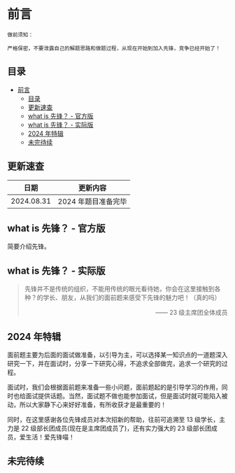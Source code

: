 # 前言

```plaintext
做前须知：

严格保密，不要泄露自己的解题思路和做题过程，从现在开始到加入先锋，竞争已经开始了！
```

## 目录

- [前言](#前言)
  - [目录](#目录)
  - [更新速查](#更新速查)
  - [what is 先锋？ - 官方版](#what-is-先锋---官方版)
  - [what is 先锋？ - 实际版](#what-is-先锋---实际版)
  - [2024 年特辑](#2024-年特辑)
  - [未完待续](#未完待续)

## 更新速查

| 日期       | 更新内容            |
| ---------- | ------------------- |
| 2024.08.31 | 2024 年题目准备完毕 |

## what is 先锋？ - 官方版

简要介绍先锋。

## what is 先锋？ - 实际版

> 先锋并不是传统的组织，不能用传统的眼光看待她，你会在这里接触到各种？的学长、朋友，从我们的面前题来感受下先锋的魅力吧！（真的吗）
>
> <div align="right">—— 23 级主席团全体成员

## 2024 年特辑

面前题主要为后面的面试做准备，以引导为主，可以选择某一知识点的一道题深入研究一下，并在面试时，分享一下研究心得，不追求全部做完，追求一个研究的过程。

面试时，我们会根据面前题来准备一些小问题，面前题起的是引导学习的作用，同时也给面试提供话题。当然，面试题不做也能参加面试，但是面试时就可能陷入被动，所以大家静下心来好好准备，有所收获才是最重要的！

同时，在这里感谢各位先锋成员对本次招新的帮助，往前可追溯至 13 级学长，主力是 22 级部长团成员(现在是主席团成员了)，还有实力强大的 23 级部长团成员，爱生活！爱先锋喵！

## 未完待续

